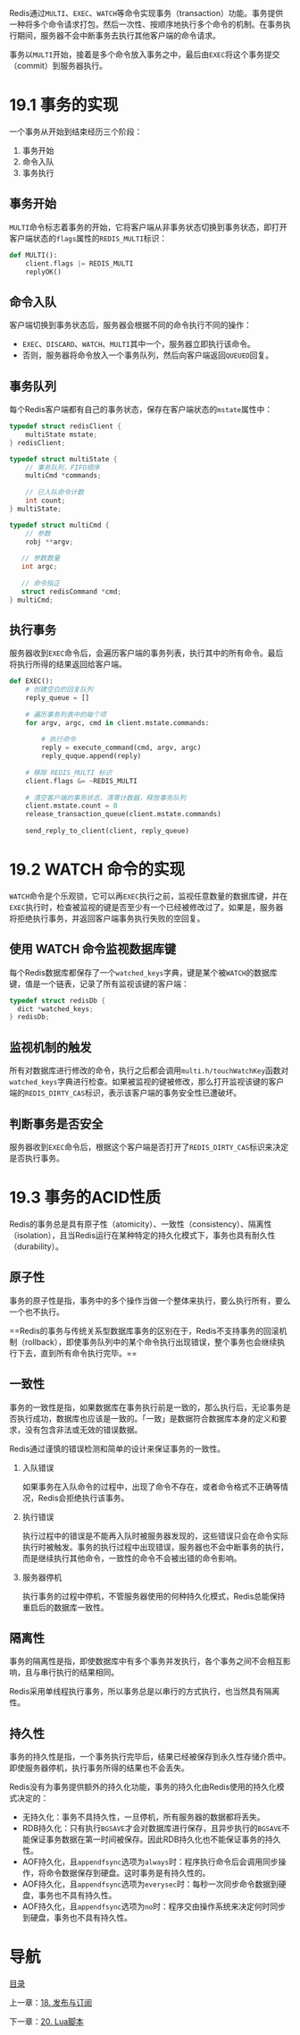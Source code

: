 Redis通过`MULTI`、`EXEC`、`WATCH`等命令实现事务（transaction）功能。事务提供一种将多个命令请求打包，然后一次性、按顺序地执行多个命令的机制。在事务执行期间，服务器不会中断事务去执行其他客户端的命令请求。

事务以`MULTI`开始，接着是多个命令放入事务之中，最后由`EXEC`将这个事务提交（commit）到服务器执行。

# 19.1 事务的实现

一个事务从开始到结束经历三个阶段：

1. 事务开始
2. 命令入队
3. 事务执行

## 事务开始

`MULTI`命令标志着事务的开始，它将客户端从非事务状态切换到事务状态，即打开客户端状态的`flags`属性的`REDIS_MULTI`标识：

```python
def MULTI():
    client.flags |= REDIS_MULTI
    replyOK()
```

## 命令入队

客户端切换到事务状态后，服务器会根据不同的命令执行不同的操作：

- `EXEC`、`DISCARD`、`WATCH`、`MULTI`其中一个，服务器立即执行该命令。
- 否则，服务器将命令放入一个事务队列，然后向客户端返回`QUEUED`回复。

## 事务队列

每个Redis客户端都有自己的事务状态，保存在客户端状态的`mstate`属性中：

```c
typedef struct redisClient {
	multiState mstate;
} redisClient;

typedef struct multiState {
 	// 事务队列，FIFO顺序
	multiCmd *commands;
  
  	// 已入队命令计数
  	int count;
} multiState;

typedef struct multiCmd {
  	// 参数
  	robj **argv;
  
   // 参数数量
   int argc;
  
   // 命令指正
   struct redisCommand *cmd;
} multiCmd;
```

## 执行事务

服务器收到`EXEC`命令后，会遍历客户端的事务列表，执行其中的所有命令。最后将执行所得的结果返回给客户端。

```python
def EXEC():
    # 创建空白的回复队列
    reply_queue = []
    
    # 遍历事务列表中的每个项
    for argv, argc, cmd in client.mstate.commands:
        
        # 执行命令
        reply = execute_command(cmd, argv, argc)
        reply_quque.append(reply)
     
    # 移除 REDIS_MULTI 标识
    client.flags &= ~REDIS_MULTI
    
    # 清空客户端的事务状态，清零计数器，释放事务队列
    client.mstate.count = 0
    release_transaction_queue(client.mstate.commands)
    
    send_reply_to_client(client, reply_queue)
```

# 19.2 WATCH 命令的实现

`WATCH`命令是个乐观锁，它可以再`EXEC`执行之前，监视任意数量的数据库键，并在`EXEC`执行时，检查被监视的键是否至少有一个已经被修改过了。如果是，服务器将拒绝执行事务，并返回客户端事务执行失败的空回复。

## 使用 WATCH 命令监视数据库键

每个Redis数据库都保存了一个`watched_keys`字典，键是某个被`WATCH`的数据库键，值是一个链表，记录了所有监视该键的客户端：

```c
typedef struct redisDb {
  dict *watched_keys;
} redisDb;
```

## 监视机制的触发

所有对数据库进行修改的命令，执行之后都会调用`multi.h/touchWatchKey`函数对`watched_keys`字典进行检查。如果被监视的键被修改，那么打开监视该键的客户端的`REDIS_DIRTY_CAS`标识，表示该客户端的事务安全性已遭破坏。

## 判断事务是否安全

服务器收到`EXEC`命令后，根据这个客户端是否打开了`REDIS_DIRTY_CAS`标识来决定是否执行事务。

# 19.3 事务的ACID性质

Redis的事务总是具有原子性（atomicity）、一致性（consistency）、隔离性（isolation），且当Redis运行在某种特定的持久化模式下，事务也具有耐久性（durability）。

## 原子性

事务的原子性是指，事务中的多个操作当做一个整体来执行，要么执行所有，要么一个也不执行。

==Redis的事务与传统关系型数据库事务的区别在于，Redis不支持事务的回滚机制（rollback），即使事务队列中的某个命令执行出现错误，整个事务也会继续执行下去，直到所有命令执行完毕。==

## 一致性

事务的一致性是指，如果数据库在事务执行前是一致的，那么执行后，无论事务是否执行成功，数据库也应该是一致的。「一致」是数据符合数据库本身的定义和要求，没有包含非法或无效的错误数据。

Redis通过谨慎的错误检测和简单的设计来保证事务的一致性。

1. 入队错误

   如果事务在入队命令的过程中，出现了命令不存在，或者命令格式不正确等情况，Redis会拒绝执行该事务。

2. 执行错误

   执行过程中的错误是不能再入队时被服务器发现的，这些错误只会在命令实际执行时被触发。事务的执行过程中出现错误，服务器也不会中断事务的执行，而是继续执行其他命令，一致性的命令不会被出错的命令影响。

3. 服务器停机

   执行事务的过程中停机，不管服务器使用的何种持久化模式，Redis总能保持重启后的数据库一致性。

## 隔离性

事务的隔离性是指，即使数据库中有多个事务并发执行，各个事务之间不会相互影响，且与串行执行的结果相同。

Redis采用单线程执行事务，所以事务总是以串行的方式执行，也当然具有隔离性。

## 持久性

事务的持久性是指，一个事务执行完毕后，结果已经被保存到永久性存储介质中。即使服务器停机，执行事务所得的结果也不会丢失。

Redis没有为事务提供额外的持久化功能，事务的持久化由Redis使用的持久化模式决定的：

- 无持久化：事务不具持久性，一旦停机，所有服务器的数据都将丢失。
- RDB持久化：只有执行`BGSAVE`才会对数据库进行保存，且异步执行的`BGSAVE`不能保证事务数据在第一时间被保存。因此RDB持久化也不能保证事务的持久性。
- AOF持久化，且`appendfsync`选项为`always`时：程序执行命令后会调用同步操作，将命令数据保存到硬盘。这时事务是有持久性的。
- AOF持久化，且`appendfsync`选项为`everysec`时：每秒一次同步命令数据到硬盘，事务也不具有持久性。
- AOF持久化，且`appendfsync`选项为`no`时：程序交由操作系统来决定何时同步到硬盘，事务也不具有持久性。

# 导航

[目录](README.md)

上一章：[18. 发布与订阅](ch18.md)

下一章：[20. Lua脚本](ch20.md)
